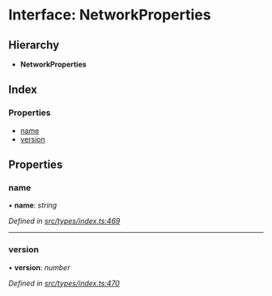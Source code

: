 # Interface: NetworkProperties

## Hierarchy

* **NetworkProperties**

## Index

### Properties

* [name](networkproperties.md#name)
* [version](networkproperties.md#version)

## Properties

###  name

• **name**: *string*

*Defined in [src/types/index.ts:469](https://github.com/PolymathNetwork/polymesh-sdk/blob/5b409784/src/types/index.ts#L469)*

___

###  version

• **version**: *number*

*Defined in [src/types/index.ts:470](https://github.com/PolymathNetwork/polymesh-sdk/blob/5b409784/src/types/index.ts#L470)*
